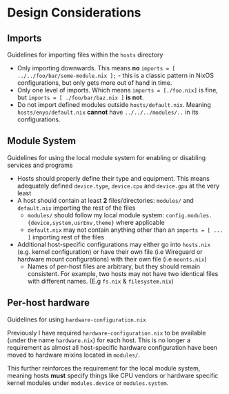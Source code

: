 # Design Considerations

## Imports

Guidelines for importing files within the `hosts` directory

- Only importing downwards. This means **no**
  `imports = [ ../../foo/bar/some-module.nix ];` - this is a classic pattern in
  NixOS configurations, but only gets more out of hand in time.
- Only one level of imports. Which means `imports = [./foo.nix]` is fine, but
  `imports = [ ./foo/bar/baz.nix ]` **is not**.
- Do not import defined modules outside `hosts/default.nix`. Meaning
  `hosts/enyo/default.nix` **cannot** have `../../../modules/..` in its
  configurations.

## Module System

Guidelines for using the local module system for enabling or disabling services
and programs

- Hosts should properly define their type and equipment. This means adequately
  defined `device.type`, `device.cpu` and `device.gpu` at the very least
- A host should contain at least **2** files/directories: `modules/` and
  `default.nix` importing the rest of the files
  - `modules/` should follow my local module system:
    `config.modules.{device,system,usrEnv,theme}` where applicable
  - `default.nix` may not contain anything other than an `imports = [ ... ]`
    importing rest of the files
- Additional host-specific configurations may either go into `hosts.nix` (e.g.
  kernel configuration) or have their own file (i.e Wireguard or hardware mount
  configurations) with their own file (i.e `mounts.nix`)
  - Names of per-host files are arbitrary, but they should remain consistent.
    For example, two hosts may not have two identical files with different
    names. (E.g `fs.nix` & `filesystem.nix`)

## Per-host hardware

Guidelines for using `hardware-configuration.nix`

Previously I have required `hardware-configuration.nix` to be available (under
the name `hardware.nix`) for each host. This is no longer a requirement as
almost all host-specific hardware configuration have been moved to hardware
mixins located in `modules/`.

This further reinforces the requirement for the local module system, meaning
hosts **must** specify things like CPU vendors or hardware specific kernel
modules under `modules.device` or `modules.system`.
